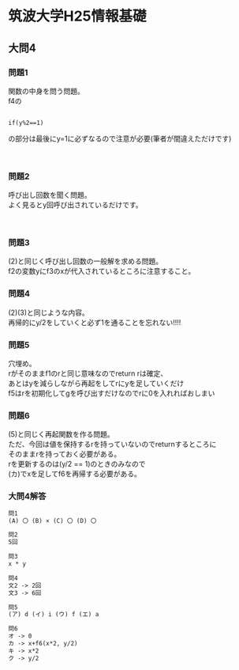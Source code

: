 # 筑波大学H25情報基礎

## 大問4

### 問題1

関数の中身を問う問題。 <br>
f4の <br>

```

if(y%2==1)
```

の部分は最後にy=1に必ずなるので注意が必要(筆者が間違えただけです)<br>

<br>

### 問題2

呼び出し回数を聞く問題。<br>
よく見るとy回呼び出されているだけです。<br>

<br>

### 問題3

(2)と同じく呼び出し回数の一般解を求める問題。<br>
f2の変数yにf3のxが代入されているところに注意すること。 <br>

### 問題4

(2)(3)と同じような内容。 <br>
再帰的にy/2をしていくと必ず1を通ることを忘れない!!!! <br>

### 問題5
穴埋め。 <br>
rがそのままf1のrと同じ意味なのでreturn rは確定、 <br>
あとはyを減らしながら再起をしてrにyを足していくだけ <br>
f5はrを初期化してgを呼び出すだけなのでrに0を入れればおしまい <br>

### 問題6
(5)と同じく再起関数を作る問題。 <br>
ただ、今回は値を保持するrを持っていないのでreturnするところに <br>
そのままrを持っておく必要がある。 <br>
rを更新するのは(y/2 == 1)のときのみなので <br>
(カ)でxを足してf6を再帰する必要がある。 <br>

### 大問4解答
```txt
問1
(A) 〇 (B) × (C) 〇 (D) 〇

問2
5回

問3
x * y

問4
文2 -> 2回
文3 -> 6回

問5
(ア) d (イ) i (ウ) f (エ) a

問6
オ -> 0
カ -> x+f6(x*2, y/2)
キ -> x*2
ク -> y/2
```
